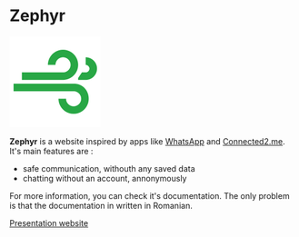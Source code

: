 # Zephyr

![alt text](./public/images/logo/logo160x160.png "Zephyr Logo")

 **Zephyr** is a website inspired by apps like [WhatsApp](https://web.whatsapp.com/) and [Connected2.me](https://connected2.me/). It's main features are :
* safe communication, withouth any saved data
* chatting without an account, annonymously

For more information, you can check it's documentation. The only problem is that the documentation in written in Romanian.

[Presentation website](https://gramanicu.github.io/Zephyr/)
